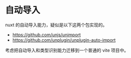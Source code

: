 # 自动导入

nuxt 的自动导入能力，疑似是以下这两个包实现的。

- https://github.com/unjs/unimport
- https://github.com/unplugin/unplugin-auto-import

考虑把自动导入和类型识别能力迁移到一个普通的 vite 项目中。
